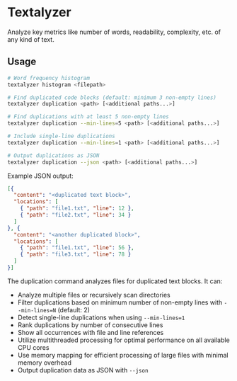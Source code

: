 # Textalyzer

Analyze key metrics like number of words, readability, complexity, etc.
of any kind of text.


## Usage

```sh
# Word frequency histogram
textalyzer histogram <filepath>

# Find duplicated code blocks (default: minimum 3 non-empty lines)
textalyzer duplication <path> [<additional paths...>]

# Find duplications with at least 5 non-empty lines
textalyzer duplication --min-lines=5 <path> [<additional paths...>]

# Include single-line duplications
textalyzer duplication --min-lines=1 <path> [<additional paths...>]

# Output duplications as JSON
textalyzer duplication --json <path> [<additional paths...>]
```

Example JSON output:

```json
[{
  "content": "<duplicated text block>",
  "locations": [
    { "path": "file1.txt", "line": 12 },
    { "path": "file2.txt", "line": 34 }
  ]
}, {
  "content": "<another duplicated block>",
  "locations": [
    { "path": "file1.txt", "line": 56 },
    { "path": "file3.txt", "line": 78 }
  ]
}]
```

The duplication command analyzes files for duplicated text blocks. It can:
- Analyze multiple files or recursively scan directories
- Filter duplications based on minimum number of non-empty lines with `--min-lines=N` (default: 2)
- Detect single-line duplications when using `--min-lines=1`
- Rank duplications by number of consecutive lines
- Show all occurrences with file and line references
- Utilize multithreaded processing for optimal performance on all available CPU cores
- Use memory mapping for efficient processing of large files with minimal memory overhead
- Output duplication data as JSON with `--json`
